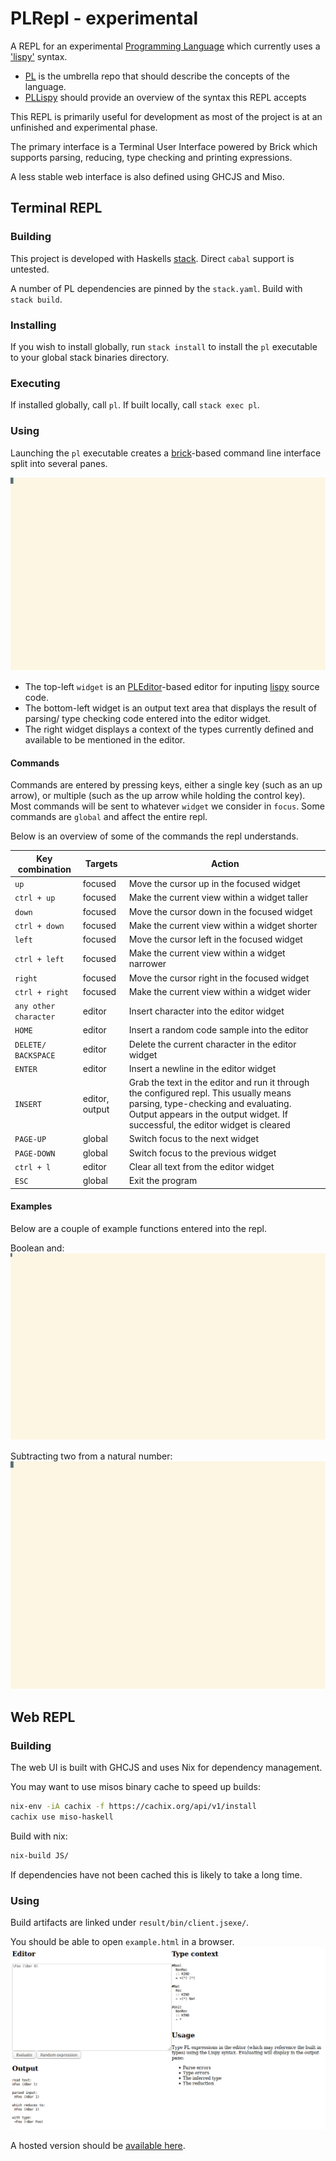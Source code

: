 # PLRepl - experimental

A REPL for an experimental [Programming Language](https://github.com/syallop/PL) which currently uses a ['lispy'](https://github.com/syallop/PLLispy) syntax.

- [PL](https://github.com/syallop/PL) is the umbrella repo that should describe the concepts of the language.
- [PLLispy](https://github.com/syallop/PLLispy) should provide an overview of the syntax this REPL accepts

This REPL is primarily useful for development as most of the project is at
an unfinished and experimental phase. 


The primary interface is a Terminal User Interface powered by Brick which
supports parsing, reducing, type checking and printing expressions.

A less stable web interface is also defined using GHCJS and Miso.

## Terminal REPL
### Building

This project is developed with Haskells [stack](https://docs.haskellstack.org/en/stable/README/).
Direct `cabal` support is untested. 

A number of PL dependencies are pinned by the `stack.yaml`. Build with `stack
build`.

### Installing

If you wish to install globally, run `stack install` to install the `pl`
executable to your global stack binaries directory.

### Executing

If installed globally, call `pl`. If built locally, call `stack exec pl`.

### Using

Launching the `pl` executable creates a [brick](https://hackage.haskell.org/package/brick)-based
command line interface split into several panes.

![Overview](https://github.com/syallop/PLRepl/blob/master/README/Overview.svg)
- The top-left `widget` is an [PLEditor](https://github.com/syallop/PLEditor)-based editor for inputing [lispy](https://github.com/syallop/PLLispy) source code.
- The bottom-left widget is an output text area that displays the result of parsing/ type checking code entered into the editor widget. 
- The right widget displays a context of the types currently defined and available to be mentioned in the editor.  

#### Commands

Commands are entered by pressing keys, either a single key (such as an up
arrow), or multiple (such as the up arrow while holding the control key).
Most commands will be sent to whatever `widget` we consider in `focus`. Some
commands are `global` and affect the entire repl.

Below is an overview of some of the commands the repl understands.

| Key combination       | Targets        | Action |
| --------------------- | -------------- | ------ |
| `up`                  | focused        | Move the cursor up in the focused widget | 
| `ctrl + up`           | focused        | Make the current view within a widget taller |
| `down`                | focused        | Move the cursor down in the focused widget |
| `ctrl + down`         | focused        | Make the current view within a widget shorter |
| `left`                | focused        | Move the cursor left in the focused widget |
| `ctrl + left`         | focused        | Make the current view within a widget narrower |
| `right`               | focused        | Move the cursor right in the focused widget |
| `ctrl + right`        | focused        | Make the current view within a widget wider |
| `any other character` | editor         | Insert character into the editor widget |
| `HOME`                | editor         | Insert a random code sample into the editor |
| `DELETE/ BACKSPACE`   | editor         | Delete the current character in the editor widget |
| `ENTER`               | editor         | Insert a newline in the editor widget | 
| `INSERT`              | editor, output | Grab the text in the editor and run it through the configured repl. This usually means parsing, type-checking and evaluating. Output appears in the output widget. If successful, the editor widget is cleared | 
| `PAGE-UP`             | global         | Switch focus to the next widget |
| `PAGE-DOWN`           | global         | Switch focus to the previous widget |
| `ctrl + l`            | editor         | Clear all text from the editor widget |
| `ESC`                 | global         | Exit the program |

#### Examples

Below are a couple of example functions entered into the repl.

Boolean and:
![Boolean And](https://github.com/syallop/PLRepl/blob/master/README/BooleanAnd.svg)

Subtracting two from a natural number:
![Subtract Two](https://github.com/syallop/PLRepl/blob/master/README/SubTwo.svg)

## Web REPL
### Building

The web UI is built with GHCJS and uses Nix for dependency management.

You may want to use misos binary cache to speed up builds:

```bash
nix-env -iA cachix -f https://cachix.org/api/v1/install
cachix use miso-haskell
```

Build with nix:

```bash
nix-build JS/
```
If dependencies have not been cached this is likely to take a long time.

### Using

Build artifacts are linked under `result/bin/client.jsexe/`.

You should be able to open `example.html` in a browser.
![Web UI](https://github.com/syallop/PLRepl/blob/master/README/Web.png)

A hosted version should be <a href="yallop.computer/PL">available here</a>.
